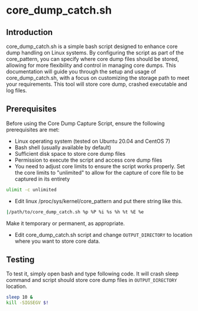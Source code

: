 # core_dump_catch.sh

## Introduction

core_dump_catch.sh is a simple bash script designed to enhance core dump handling on Linux systems. By configuring the script as part of the core_pattern, you can specify where core dump files should be stored, allowing for more flexibility and control in managing core dumps. This documentation will guide you through the setup and usage of core_dump_catch.sh, with a focus on customizing the storage path to meet your requirements. This tool will store core dump, crashed executable and log files.

## Prerequisites

Before using the Core Dump Capture Script, ensure the following prerequisites are met:

- Linux operating system (tested on Ubuntu 20.04 and CentOS 7)
-  Bash shell (usually available by default)
-  Sufficient disk space to store core dump files
-  Permission to execute the script and access core dump files
- You need to adjust core limits to ensure the script works properly. Set the core limits to "unlimited" to allow for the capture of core file to be captured in its entirety
```bash
ulimit -c unlimited
```
- Edit linux /proc/sys/kernel/core_pattern and put there string like this.
```bash
|/path/to/core_dump_catch.sh %p %P %i %s %h %t %E %e
```
 Make it temporary or permanent, as appropriate.
- Edit core_dump_catch.sh script and change `OUTPUT_DIRECTORY` to location where you want to store core data.

## Testing

To test it, simply open bash and type following code. It will crash sleep command and script should store core dump files in `OUTPUT_DIRECTORY` location.

```bash
sleep 10 &
kill -SIGSEGV $!
```
